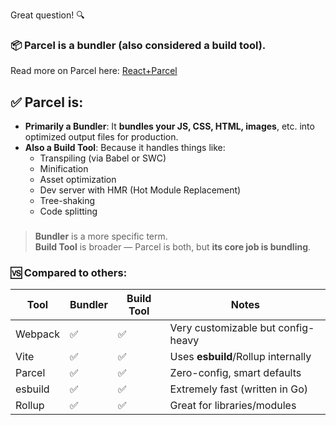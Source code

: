 Great question! 🔍

### 📦 Parcel is a **bundler** (also considered a build tool).
Read more on Parcel here: [React+Parcel](https://parceljs.org/recipes/react/)

## ✅ Parcel is:
- **Primarily a Bundler**: It **bundles your JS, CSS, HTML, images**, etc. into optimized output files for production.
- **Also a Build Tool**: Because it handles things like:
  - Transpiling (via Babel or SWC)
  - Minification
  - Asset optimization
  - Dev server with HMR (Hot Module Replacement)
  - Tree-shaking
  - Code splitting

###
> **Bundler** is a more specific term.  
> **Build Tool** is broader — Parcel is both, but **its core job is bundling**.

### 🆚 Compared to others:

| Tool     | Bundler | Build Tool | Notes                             |
|----------|---------|------------|-----------------------------------|
| Webpack  | ✅      | ✅         | Very customizable but config-heavy |
| Vite     | ✅      | ✅         | Uses **esbuild**/Rollup internally |
| Parcel   | ✅      | ✅         | Zero-config, smart defaults       |
| esbuild  | ✅      | ✅         | Extremely fast (written in Go)    |
| Rollup   | ✅      | ✅         | Great for libraries/modules       |
